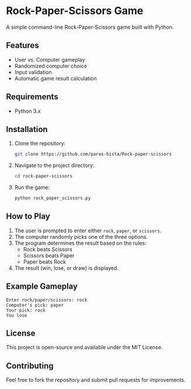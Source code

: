 # Rock-Paper-Scissors Game

A simple command-line Rock-Paper-Scissors game built with Python.

## Features
- User vs. Computer gameplay
- Randomized computer choice
- Input validation
- Automatic game result calculation

## Requirements
- Python 3.x

## Installation
1. Clone the repository:
   ```sh
   git clone https://github.com/paras-bista/Rock-paper-scissors
   ```
2. Navigate to the project directory:
   ```sh
   cd rock-paper-scissors
   ```
3. Run the game:
   ```sh
   python rock_paper_scissors.py
   ```

## How to Play
1. The user is prompted to enter either `rock`, `paper`, or `scissors`.
2. The computer randomly picks one of the three options.
3. The program determines the result based on the rules:
   - Rock beats Scissors
   - Scissors beats Paper
   - Paper beats Rock
4. The result (win, lose, or draw) is displayed.

## Example Gameplay
```
Enter rock/paper/scissors: rock
Computer's pick: paper
Your pick: rock
You lose
```

## License
This project is open-source and available under the MIT License.

## Contributing
Feel free to fork the repository and submit pull requests for improvements.


